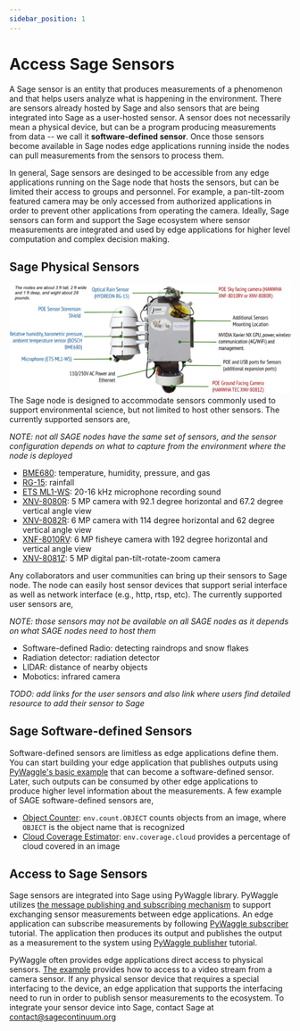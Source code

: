 ```yaml
---
sidebar_position: 1
---
```


# Access Sage Sensors

A Sage sensor is an entity that produces measurements of a phenomenon and that helps users analyze what is happening in the environment. There are sensors already hosted by Sage and also sensors that are being integrated into Sage as a user-hosted sensor. A sensor does not necessarily mean a physical device, but can be a program producing measurements from data -- we call it __software-defined sensor__. Once those sensors become available in Sage nodes edge applications running inside the nodes can pull measurements from the sensors to process them.

In general, Sage sensors are desinged to be accessible from any edge applications running on the Sage node that hosts the sensors, but can be limited their access to groups and personnel. For example, a pan-tilt-zoom featured camera may be only accessed from authorized applications in order to prevent other applications from operating the camera. Ideally, Sage sensors can form and support the Sage ecosystem where sensor measurements are integrated and used by edge applications for higher level computation and complex decision making.

## Sage Physical Sensors
![Figure 1: Sensors of Sage node](./images/Sage_Node.jpg)
The Sage node is designed to accommodate sensors commonly used to support environmental science, but not limited to host other sensors. The currently supported sensors are,

_NOTE: not all SAGE nodes have the same set of sensors, and the sensor configuration depends on what to capture from the environment where the node is deployed_
- [BME680](https://sage-commons.sdsc.edu/dataset/bme680): temperature, humidity, pressure, and gas
- [RG-15](https://sage-commons.sdsc.edu/dataset/rg-15): rainfall
- [ETS ML1-WS](https://www.a1securitycameras.com/ets-ml1-ws.html): 20-16 kHz microphone recording sound
- [XNV-8080R](https://sage-commons.sdsc.edu/dataset/xnv-8080r): 5 MP camera with 92.1 degree horizontal and 67.2 degree vertical angle view
- [XNV-8082R](https://sage-commons.sdsc.edu/dataset/xnv-8082r):  6 MP camera with 114 degree horizontal and 62 degree vertical angle view
- [XNF-8010RV](https://sage-commons.sdsc.edu/dataset/xnf-8010rv): 6 MP fisheye camera with 192 degree horizontal and vertical angle view
- [XNV-8081Z](https://sage-commons.sdsc.edu/dataset/xnv-8081z): 5 MP digital pan-tilt-rotate-zoom camera

Any collaborators and user communities can bring up their sensors to Sage node. The node can easily host sensor devices that support serial interface as well as network interface (e.g., http, rtsp, etc). The currently supported user sensors are,

_NOTE: those sensors may not be available on all SAGE nodes as it depends on what SAGE nodes need to host them_
- Software-defined Radio: detecting raindrops and snow flakes
- Radiation detector: radiation detector
- LIDAR: distance of nearby objects
- Mobotics: infrared camera

_TODO: add links for the user sensors and also link where users find detailed resource to add their sensor to Sage_

## Sage Software-defined Sensors
Software-defined sensors are limitless as edge applications define them. You can start building your edge application that publishes outputs using [PyWaggle's basic example](https://github.com/waggle-sensor/pywaggle/blob/main/docs/writing-a-plugin.md#basic-example) that can become a software-defined sensor. Later, such outputs can be consumed by other edge applications to produce higher level information about the measurements. A few example of SAGE software-defined sensors are,

- [Object Counter](https://portal.sagecontinuum.org/apps/app/theone/objcounter): `env.count.OBJECT` counts objects from an image, where `OBJECT` is the object name that is recognized
- [Cloud Coverage Estimator](https://portal.sagecontinuum.org/apps/app/seonghapark/cloudcover-unet): `env.coverage.cloud` provides a percentage of cloud covered in an image

## Access to Sage Sensors
Sage sensors are integrated into Sage using PyWaggle library. PyWaggle utilizes [the message publishing and subscribing mechanism](https://www.amqp.org) to support exchanging sensor measurements between edge applications. An edge application can subscribe measurements by following [PyWaggle subscriber](https://github.com/waggle-sensor/pywaggle/blob/main/docs/writing-a-plugin.md#subscribing-to-other-measurements) tutorial. The application then produces its output and publishes the output as a measurement to the system using [PyWaggle publisher](https://github.com/waggle-sensor/pywaggle/blob/main/docs/writing-a-plugin.md#more-about-the-publish-function) tutorial.

PyWaggle often provides edge applications direct access to physical sensors. [The example](https://github.com/waggle-sensor/pywaggle/blob/main/docs/writing-a-plugin.md#accessing-a-video-stream) provides how to access to a video stream from a camera sensor. If any physical sensor device that requires a special interfacing to the device, an edge application that supports the interfacing need to run in order to publish sensor measurements to the ecosystem. To integrate your sensor device into Sage, contact Sage at contact@sagecontinuum.org
